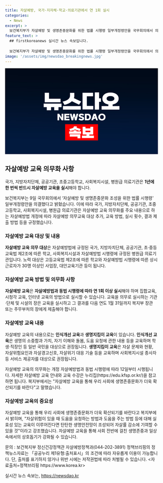 ```yaml
---
title: 자살예방, 국가·지자체·학교·의료기관에서 연 1회 실시
categories:
  - News
excerpt: >
  보건복지부가 자살예방 및 생명존중문화를 위한 법률 시행령 일부개정령안을 국무회의에서 의결했다. 이에 따라 국가 및 다양한 기관들은 연 1회 자살예방 교육을 실시해야 하며, 이를 복지부에 결과를 제출해야 한다. 또한, 교육의 종류와 방법도 상세히 규정했으며, 이에 따라 교육을 실시한 사업장은 법 시행 이전에 이미 한 교육을 인정받을 수 있다. 이에 대해 자세한 사항은 보건복지부 정신건강정책관에 문의할 수 있다. (문의 : 보건복지부 정신건강정책관 자살예방정책과 044-202-3891)
feature_text: >
  ## firstkoreanews 실시간 뉴스 속보입니다.

  보건복지부가 자살예방 및 생명존중문화를 위한 법률 시행령 일부개정령안을 국무회의에서 의결했다. 이에 따라 국가 및 다양한 기관들은 연 1회 자살예방 교육을 실시해야 하며, 이를 복지부에 결과를 제출해야 한다. 또한, 교육의 종류와 방법도 상세히 규정했으며, 이에 따라 교육을 실시한 사업장은 법 시행 이전에 이미 한 교육을 인정받을 수 있다. 이에 대해 자세한 사항은 보건복지부 정신건강정책관에 문의할 수 있다. (문의 : 보건복지부 정신건강정책관 자살예방정책과 044-202-3891)
image: '/assets/img/newsdao_breakingnews.jpg'
---
```


<p><img src="/assets/img/newsdao_breakingnews.jpg" alt="firstkoreanews 속보" /></p>

<h2 data-ke-size="size26">자살예방 교육 의무화 사항</h2>

<p>국가, 지방자치단체, 공공기관, 초중고등학교, 사회복지시설, 병원급 의료기관은 <b>1년에 한 번씩 반드시 자살예방 교육을 실시</b>해야 합니다.</p>

<p data-ke-size="size16">보건복지부는 9일 국무회의에서 ‘자살예방 및 생명존중문화 조성을 위한 법률 시행령’ 일부개정령안을 의결했다고 밝혔습니다. 이에 따라 국가, 지방자치단체, 공공기관, 초중고등학교, 사회복지시설, 병원급 의료기관은 자살예방 교육 의무화를 주요 내용으로 하는 자살예방법 개정에 따라 자살예방 의무교육 대상 추가, 교육 방법, 실시 횟수, 결과 제출 방법 등을 규정했습니다.</p>

<h3>자살예방 교육 대상 및 내용</h3>

<p><b>자살예방 교육 의무 대상</b>은 자살예방법에 규정된 국가, 지방자치단체, 공공기관, 초·중등교육법 제2조에 따른 학교, 사회복지시설과 자살예방법 시행령에 규정된 병원급 의료기관입니다. 노력 대상은 고등교육법 제2조에 따른 학교와 자살예방법 시행령에 따른 상시근로자가 30명 이상인 사업장, 대안교육기관 등이 됩니다.</p>

<h3>자살예방 교육 방법 및 의무화 사항</h3>

<p><b>자살예방 교육</b>은 <b>자살예방법과 동법 시행령에 따라 연 1회 이상 실시</b>해야 하며 집합교육, 시청각 교육, 인터넷 교육의 방법으로 실시할 수 있습니다. 교육을 의무로 실시하는 기관·단체 및 시설의 장은 교육을 실시하고 그 결과를 다음 연도 1월 31일까지 복지부 장관 또는 주무부처의 장에게 제출해야 합니다.</p>

<h3>자살예방 교육 내용</h3>

<p>자살예방 교육의 내용으로는 <b>인식개선 교육</b>과 <b>생명지킴이 교육</b>이 있습니다. <b>인식개선 교육</b>은 생명의 소중함과 가치, 자기 이해와 돌봄, 도움 요청에 관한 내용 등을 교육하며 학생·직장인 등 일반 국민을 대상으로 권장됩니다. <b>생명지킴이 교육</b>은 자살 문제와 현황, 자살위험요인과 자살경고신호, 자살위기 대응 기술 등을 교육하며 사회복지시설 종사자 등 서비스 제공자를 대상으로 권장됩니다.</p>

<p>자살예방 교육의 의무화는 개정 자살예방법과 동법 시행령에 따라 12일부터 시행됩니다. 자세한 자살예방 교육 안내와 교육 수강은 누리집(https://edu.kfsp.or.kr/)을 참고하면 됩니다. 복지부에서는 "자살예방 교육을 통해 우리 사회에 생명존중문화가 더욱 확산되기를 바란다"고 말했습니다.</p>

<h3>자살예방 교육의 중요성</h3>

<p>자살예방 교육을 통해 우리 사회에 생명존중문화가 더욱 확산되기를 바란다고 복지부에서 밝히며, "자살위험이 있을 때 도움을 요청하는 방법과 도움을 주는 방법 등에 대해 실효성 있는 교육이 이루어진다면 탄탄한 생명안전망이 조성되어 자살률 감소에 기여할 수 있을 것"이라고 강조했습니다. 자살예방 교육을 통해 사회 전반에 걸친 생명존중과 일상 속에서의 상호돕기가 강화될 수 있습니다.</p>

<p>문의 : 보건복지부 정신건강정책관 자살예방정책과(044-202-3891)
정책브리핑의 정책뉴스자료는 「공공누리 제1유형:출처표시」의 조건에 따라 자유롭게 이용이 가능합니다. 단, 출처를 표기하지 않거나 위반 시에는 저작권법에 따라 처벌될 수 있습니다. &lt;자료출처=정책브리핑 https://www.korea.kr></p>
실시간 뉴스 속보는, <a href="https://newsdao.kr" rel="dofollow">https://newsdao.kr</a>


